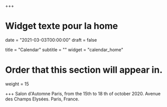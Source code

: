 +++
# Widget texte pour la home

date = "2021-03-03T00:00:00"
draft = false

title = "Calendar"
subtitle = ""
widget = "calendar_home"

# Order that this section will appear in.
weight = 15

+++
Salon d'Automne Paris, from the 15th to 18 th of october 2020. Avenue des Champs Elysées. Paris, France.
